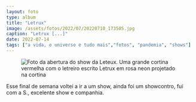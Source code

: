 ```yaml
---
layout: foto
type: album
title: "Letrux"
image: /assets/fotos/2022/07/20220710_173505.jpg
caption: "Letrux [...]"
date: 2022-07-14
tags: ["a vida, o universo e tudo mais","fotos", "pandemia", "shows"]
---
```

<figure class="foto-post">
            <img src="{{ site.baseurl }}/assets/fotos/2022/07/20220710_173505.jpg" alt="Foto da abertura do show da Leteux. Uma grande cortina vermelha com o letreiro escrito Letrux em rosa neon projetado na cortina" title="Letrux">
</figure>
Esse final de semana voltei a ir a um show, ainda foi um showcontro, fui com a S., excelente show e companhia.